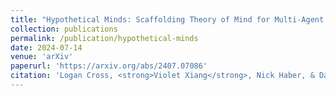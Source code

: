 ```yaml
---
title: "Hypothetical Minds: Scaffolding Theory of Mind for Multi-Agent Tasks with Large Language Models"
collection: publications
permalink: /publication/hypothetical-minds
date: 2024-07-14
venue: 'arXiv'
paperurl: 'https://arxiv.org/abs/2407.07086'
citation: 'Logan Cross, <strong>Violet Xiang</strong>, Nick Haber, & Daniel Yamins. (2024).'
---
```


